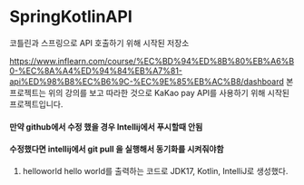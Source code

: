 # SpringKotlinAPI
코틀린과 스프링으로 API 호출하기 위해 시작된 저장소

https://www.inflearn.com/course/%EC%BD%94%ED%8B%80%EB%A6%B0-%EC%8A%A4%ED%94%84%EB%A7%81-api%ED%98%B8%EC%B6%9C-%EC%9E%85%EB%AC%B8/dashboard
본 프로젝트는 위의 강의를 보고 따라한 것으로 KaKao pay API를 사용하기 위해 시작된 프로젝트입니다.

#### 만약 github에서 수정 했을 경우 Intellij에서 푸시할때 안됨 
#### 수정했다면 intellij에서 git pull 을 실행해서 동기화를 시켜줘야함
1. helloworld
hello world를 출력하는 코드로 JDK17, Kotlin, IntelliJ로 생성했다.

